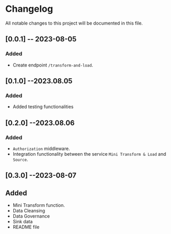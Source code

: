 # Changelog

All notable changes to this project will be documented in this file.


## [0.0.1] -- 2023-08-05

### Added

- Create endpoint `/transform-and-load`.


## [0.1.0] --2023.08.05

### Added

- Added testing functionalities

## [0.2.0] --2023.08.06

### Added

- `Authorization` middleware.
- Integration functionality between the service `Mini Transform & Load` and `Source`.


## [0.3.0] --2023-08-07

## Added

- Mini Transform function.
- Data Cleansing
- Data Governance
- Sink data
- README file